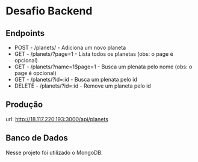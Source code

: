 # Desafio Backend

## Endpoints

* POST - /planets/ - Adiciona um novo planeta
* GET - /planets/?page=1 - Lista todos os planetas (obs: o page é opcional)
* GET - /planets/?name=1$page=1 - Busca um plenata pelo nome (obs: o page é opcional)
* GET - /planets/?id=:id - Busca um plenata pelo id 
* DELETE - /planets/?id=:id - Remove um planeta pelo id

## Produção

url: http://18.117.220.193:3000/api/planets

## Banco de Dados

Nesse projeto foi utilizado o MongoDB.